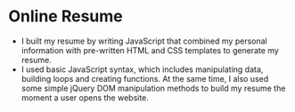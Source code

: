 # Online Resume

* I built my resume by writing JavaScript that combined my personal information with pre-written HTML and CSS templates to generate my resume.
* I used basic JavaScript syntax, which includes manipulating data, building loops and creating functions. At the same time, I also used some simple jQuery DOM manipulation methods to build my resume the moment a user opens the website.